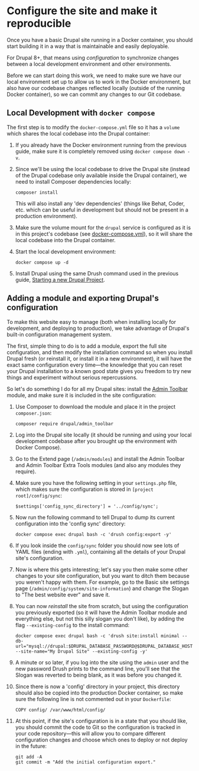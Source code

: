 # Configure the site and make it reproducible

Once you have a basic Drupal site running in a Docker container, you should start building it in a way that is maintainable and easily deployable.

For Drupal 8+, that means using _configuration_ to synchronize changes between a local development environment and other environments.

Before we can start doing this work, we need to make sure we have our local environment set up to allow us to work in the Docker environment, but also have our codebase changes reflected locally (outside of the running Docker container), so we can commit any changes to our Git codebase.

## Local Development with `docker compose`

The first step is to modify the `docker-compose.yml` file so it has a `volume` which shares the local codebase into the Drupal container:

  1. If you already have the Docker environment running from the previous guide, make sure it is completely removed using `docker compose down -v`.
  1. Since we'll be using the local codebase to drive the Drupal site (instead of the Drupal codebase only available inside the Drupal container), we need to install Composer dependencies locally:

     ```
     composer install
     ```

     This will also install any 'dev dependencies' (things like Behat, Coder, etc. which can be useful in development but should not be present in a production environment).
  1. Make sure the volume mount for the `drupal` service is configured as it is in this project's codebase (see [docker-compose.yml](../docker-compose.yml)), so it will share the local codebase into the Drupal container.
  1. Start the local development environment:

     ```
     docker compose up -d
     ```

  1. Install Drupal using the same Drush command used in the previous guide, [Starting a new Drupal Project](starting-new-project.md).

## Adding a module and exporting Drupal's configuration

To make this website easy to manage (both when installing locally for development, and deploying to production), we take advantage of Drupal's built-in configuration management system.

The first, simple thing to do is to add a module, export the full site configuration, and then modify the installation command so when you install Drupal fresh (or reinstall it, or install it in a new environment), it will have the exact same configuration every time—the knowledge that you can reset your Drupal installation to a known good state gives you freedom to try new things and experiment without serious repercussions.

So let's do something I do for all my Drupal sites: install the [Admin Toolbar](https://www.drupal.org/project/admin_toolbar) module, and make sure it is included in the site configuration:

  1. Use Composer to download the module and place it in the project `composer.json`:

     ```
     composer require drupal/admin_toolbar
     ```

  1. Log into the Drupal site locally (it should be running and using your local development codebase after you brought up the environment with Docker Compose).
  1. Go to the Extend page (`/admin/modules`) and install the Admin Toolbar and Admin Toolbar Extra Tools modules (and also any modules they require).
  1. Make sure you have the following setting in your `settings.php` file, which makes sure the configuration is stored in `[project root]/config/sync`:

     ```
     $settings['config_sync_directory'] = '../config/sync';
     ```

  1. Now run the following command to tell Drupal to dump its current configuration into the 'config sync' directory:

     ```
     docker compose exec drupal bash -c 'drush config:export -y'
     ```

  1. If you look inside the `config/sync` folder you should now see lots of YAML files (ending with `.yml`), containing all the details of your Drupal site's configuration.
  1. Now is where this gets interesting; let's say you then make some other changes to your site configuration, but you want to ditch them because you weren't happy with them. For example, go to the Basic site settings page (`/admin/config/system/site-information`) and change the Slogan to "The best website ever" and save it.
  1. You can now _reinstall_ the site from scratch, but using the configuration you previously exported (so it will have the Admin Toolbar module and everything else, but not this silly slogan you don't like), by adding the flag `--existing-config` to the install command:

     ```
     docker compose exec drupal bash -c 'drush site:install minimal --db-url="mysql://drupal:$DRUPAL_DATABASE_PASSWORD@$DRUPAL_DATABASE_HOST/drupal" --site-name="My Drupal Site" --existing-config -y'
     ```

  1. A minute or so later, if you log into the site using the `admin` user and the new password Drush prints to the command line, you'll see that the Slogan was reverted to being blank, as it was before you changed it.
  1. Since there is now a 'config' directory in your project, this directory should also be copied into the production Docker container, so make sure the following line is not commented out in your `Dockerfile`:

     ```
     COPY config/ /var/www/html/config/
     ```

  1. At this point, if the site's configuration is in a state that you should like, you should commit the code to Git so the configuration is tracked in your code repository—this will allow you to compare different configuration changes and choose which ones to deploy or not deploy in the future:

     ```
     git add -A
     git commit -m "Add the initial configuration export."
     ```
